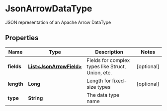 

# JsonArrowDataType

JSON representation of an Apache Arrow DataType

## Properties

| Name | Type | Description | Notes |
|------------ | ------------- | ------------- | -------------|
|**fields** | [**List&lt;JsonArrowField&gt;**](JsonArrowField.md) | Fields for complex types like Struct, Union, etc. |  [optional] |
|**length** | **Long** | Length for fixed-size types |  [optional] |
|**type** | **String** | The data type name |  |



